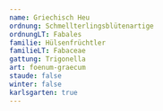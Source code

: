 ```yaml
---
name: Griechisch Heu
ordnung: Schmellterlingsblütenartige
ordnungLT: Fabales
familie: Hülsenfrüchtler
familieLT: Fabaceae
gattung: Trigonella
art: foenum-graecum
staude: false
winter: false
karlsgarten: true
---
```

